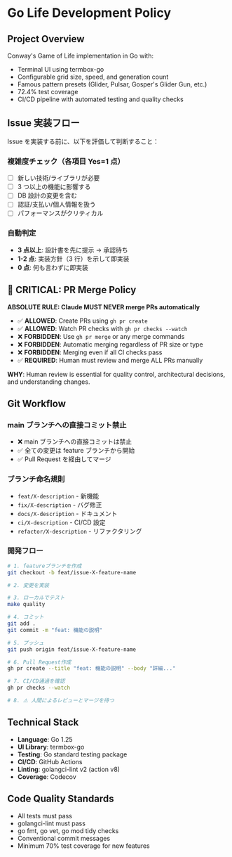 # Go Life Development Policy

## Project Overview

Conway's Game of Life implementation in Go with:

- Terminal UI using termbox-go
- Configurable grid size, speed, and generation count
- Famous pattern presets (Glider, Pulsar, Gosper's Glider Gun, etc.)
- 72.4% test coverage
- CI/CD pipeline with automated testing and quality checks

## Issue 実装フロー

Issue を実装する前に、以下を評価して判断すること：

### 複雑度チェック（各項目 Yes=1 点）

- [ ] 新しい技術/ライブラリが必要
- [ ] 3 つ以上の機能に影響する
- [ ] DB 設計の変更を含む
- [ ] 認証/支払い/個人情報を扱う
- [ ] パフォーマンスがクリティカル

### 自動判定

- **3 点以上**: 設計書を先に提示 → 承認待ち
- **1-2 点**: 実装方針（3 行）を示して即実装
- **0 点**: 何も言わずに即実装

## 🚨 CRITICAL: PR Merge Policy

**ABSOLUTE RULE: Claude MUST NEVER merge PRs automatically**

- ✅ **ALLOWED**: Create PRs using `gh pr create`
- ✅ **ALLOWED**: Watch PR checks with `gh pr checks --watch`
- ❌ **FORBIDDEN**: Use `gh pr merge` or any merge commands
- ❌ **FORBIDDEN**: Automatic merging regardless of PR size or type
- ❌ **FORBIDDEN**: Merging even if all CI checks pass
- ✅ **REQUIRED**: Human must review and merge ALL PRs manually

**WHY**: Human review is essential for quality control, architectural decisions, and understanding changes.

## Git Workflow

### main ブランチへの直接コミット禁止

- ❌ main ブランチへの直接コミットは禁止
- ✅ 全ての変更は feature ブランチから開始
- ✅ Pull Request を経由してマージ

### ブランチ命名規則

- `feat/X-description` - 新機能
- `fix/X-description` - バグ修正
- `docs/X-description` - ドキュメント
- `ci/X-description` - CI/CD 設定
- `refactor/X-description` - リファクタリング

### 開発フロー

```bash
# 1. featureブランチを作成
git checkout -b feat/issue-X-feature-name

# 2. 変更を実装

# 3. ローカルでテスト
make quality

# 4. コミット
git add .
git commit -m "feat: 機能の説明"

# 5. プッシュ
git push origin feat/issue-X-feature-name

# 6. Pull Request作成
gh pr create --title "feat: 機能の説明" --body "詳細..."

# 7. CI/CD通過を確認
gh pr checks --watch

# 8. ⚠️ 人間によるレビューとマージを待つ
```

## Technical Stack

- **Language**: Go 1.25
- **UI Library**: termbox-go
- **Testing**: Go standard testing package
- **CI/CD**: GitHub Actions
- **Linting**: golangci-lint v2 (action v8)
- **Coverage**: Codecov

## Code Quality Standards

- All tests must pass
- golangci-lint must pass
- go fmt, go vet, go mod tidy checks
- Conventional commit messages
- Minimum 70% test coverage for new features
